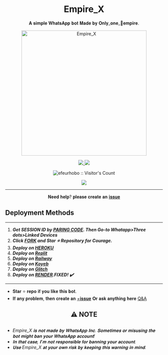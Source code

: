 <h1 align="center"> Empire_X </h1> 
<p align="center"> 𝐀 𝐬𝐢𝐦𝐩𝐥𝐞 𝐖𝐡𝐚𝐭𝐬𝐀𝐩𝐩 𝐛𝐨𝐭 𝐌𝐚𝐝𝐞 𝐛𝐲 𝐎𝐧𝐥𝐲_𝐨𝐧𝐞_🥇𝐞𝐦𝐩𝐢𝐫𝐞. </p>



<p align="center">
  <a href="https://youtube.com/@only_one_empire">
    <img alt="Empire_X" height="400" src="">
  </a>
</p>
    
   
   
<p align="center">
   <a href="https://github.com//efeurhobo/Empire_X/fork">
    <img src="https://img.shields.io/github/forks/efeurhobo/Empire_X?style=flat-square&logo=github&color=darkred">
   </a>
  <a href="https://github.com/efeurhobo/Empire_X/stargazers"> 
     <img src="https://img.shields.io/github/stars/efeurhobo/Empire_X?style=flat-square&logo=github&color=darkred">
 </a>


</p>
<p align="center"><img src="https://profile-counter.glitch.me/{efeurhobo}/count.svg" alt="efeurhobo :: Visitor's Count" /></p>

<p align="center">
   <a href="https://github.com/efeurhobo">
    <img src="https://img.shields.io/github/followers/efeurhobo?style=flat-square&logo=github&color=darkred">
  </a>
  

 
 </p>


---

<p align="center">𝐍𝐞𝐞𝐝 𝐡𝐞𝐥𝐩? 𝐩𝐥𝐞𝐚𝐬𝐞 𝐜𝐫𝐞𝐚𝐭𝐞 𝐚𝐧 <a href="https://empire-contact-form.vercel.app/">𝐢𝐬𝐬𝐮𝐞</a></p>

 


   
## Deployment Methods
---
1.  ***Get SESSION ID by [PARING CODE](https://empire-v1-paircode.onrender.com). Then Go-to Whatapp>Three dots>Linked Devices***
2.  ***Click [FORK](https://github.com/efeurhobo/Empire_X/fork) and Star ⭐ Repository for Courage.***
3.  ***Deploy on [HEROKU]()***
4.  ***Deploy on [Replit]()***
5.  ***Deploy on [Railway]()***
6.  ***Deploy on [Koyeb]()***
7. ***Deploy on [Glitch]()***
8. ***Deploy on [RENDER](https://render.com/deploy?repo=https://github.com/efeurhobo/Empire_X.git).FIXED! ✔️***
---


- 𝐒𝐭𝐚𝐫 ⭐ 𝐫𝐞𝐩𝐨 𝐢𝐟 𝐲𝐨𝐮 𝐥𝐢𝐤𝐞 𝐭𝐡𝐢𝐬 𝐛𝐨𝐭.
- 𝐈𝐟 𝐚𝐧𝐲 𝐩𝐫𝐨𝐛𝐥𝐞𝐦, 𝐭𝐡𝐞𝐧 𝐜𝐫𝐞𝐚𝐭𝐞 𝐚𝐧 [+𝐢𝐬𝐬𝐮𝐞](https://github.com/efeurhobo/Empire_X/issues/new) 𝐎𝐫 𝐚𝐬𝐤 𝐚𝐧𝐲𝐭𝐡𝐢𝐧𝐠 𝐡𝐞𝐫𝐞 [Q&A](https://github.com/efeurhobo/Empire_X/discussions/new?category=q-a)


<h2 align="center"> ⚠️ NOTE  </h2>

   
## 

- *Empire_X 𝐢𝐬 𝐧𝐨𝐭 𝐦𝐚𝐝𝐞 𝐛𝐲 𝐖𝐡𝐚𝐭𝐬𝐀𝐩𝐩 𝐈𝐧𝐜. 𝐒𝐨𝐦𝐞𝐭𝐢𝐦𝐞𝐬 𝐨𝐫 𝐦𝐢𝐬𝐮𝐬𝐢𝐧𝐠 𝐭𝐡𝐞 𝐛𝐨𝐭 𝐦𝐢𝐠𝐡𝐭 𝐛𝐚𝐧 𝐲𝐨𝐮𝐫 𝐖𝐡𝐚𝐭𝐬𝐀𝐩𝐩 𝐚𝐜𝐜𝐨𝐮𝐧𝐭!*
- *𝐈𝐧 𝐭𝐡𝐚𝐭 𝐜𝐚𝐬𝐞, 𝐈'𝐦 𝐧𝐨𝐭 𝐫𝐞𝐬𝐩𝐨𝐧𝐬𝐢𝐛𝐥𝐞 𝐟𝐨𝐫 𝐛𝐚𝐧𝐧𝐢𝐧𝐠 𝐲𝐨𝐮𝐫 𝐚𝐜𝐜𝐨𝐮𝐧𝐭.*
- *𝐔𝐬𝐞 Empire_X 𝐚𝐭 𝐲𝐨𝐮𝐫 𝐨𝐰𝐧 𝐫𝐢𝐬𝐤 𝐛𝐲 𝐤𝐞𝐞𝐩𝐢𝐧𝐠 𝐭𝐡𝐢𝐬 𝐰𝐚𝐫𝐧𝐢𝐧𝐠 𝐢𝐧 𝐦𝐢𝐧𝐝.*
